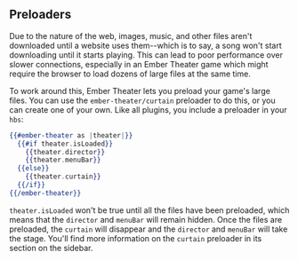 ## Preloaders

Due to the nature of the web, images, music, and other files aren't downloaded until a website uses them--which is to say, a song won't start downloading until it starts playing. This can lead to poor performance over slower connections, especially in an Ember Theater game which might require the browser to load dozens of large files at the same time.

To work around this, Ember Theater lets you preload your game's large files. You can use the `ember-theater/curtain` preloader to do this, or you can create one of your own. Like all plugins, you include a preloader in your `hbs`:

```hbs
{{#ember-theater as |theater|}}
  {{#if theater.isLoaded}}
    {{theater.director}}
    {{theater.menuBar}}
  {{else}}
    {{theater.curtain}}
  {{/if}}
{{/ember-theater}}
```

`theater.isLoaded` won't be true until all the files have been preloaded, which means that the `director` and `menuBar` will remain hidden. Once the files are preloaded, the `curtain` will disappear and the `director` and `menuBar` will take the stage. You'll find more information on the `curtain` preloader in its section on the sidebar.
